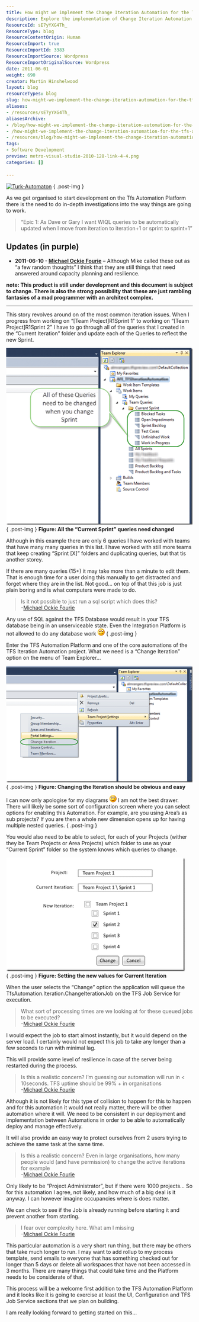 ```yaml
---
title: How might we implement the Change Iteration Automation for the Tfs Automation Platform
description: Explore the implementation of Change Iteration Automation for the TFS Automation Platform, enhancing efficiency in managing queries across sprints.
ResourceId: sE7yYXG4Th_
ResourceType: blog
ResourceContentOrigin: Human
ResourceImport: true
ResourceImportId: 3383
ResourceImportSource: Wordpress
ResourceImportOriginalSource: Wordpress
date: 2011-06-01
weight: 690
creator: Martin Hinshelwood
layout: blog
resourceTypes: blog
slug: how-might-we-implement-the-change-iteration-automation-for-the-tfs-automation-platform
aliases:
- /resources/sE7yYXG4Th_
aliasesArchive:
- /blog/how-might-we-implement-the-change-iteration-automation-for-the-tfs-automation-platform
- /how-might-we-implement-the-change-iteration-automation-for-the-tfs-automation-platform
- /resources/blog/how-might-we-implement-the-change-iteration-automation-for-the-tfs-automation-platform
tags:
- Software Development
preview: metro-visual-studio-2010-128-link-4-4.png
categories: []

---
```

[![Turk-Automaton](images/Turk-Automaton_thumb-5-5.gif "Turk-Automaton")](http://blog.hinshelwood.com/files/2011/06/Turk-Automaton.gif)
{ .post-img }

As we get organised to start development on the Tfs Automation Platform there is the need to do in-depth investigations into the way things are going to work.

> “Epic 1: As Dave or Gary I want WIQL queries to be automatically updated when I move from iteration to iteration+1 or sprint to sprint+1”

## Updates (in purple)

- **2011-06-10 - [Michael Ockie Fourie](http://mikefourie.wordpress.com/)** – Although Mike called these out as “a few random thoughts” I think that they are still things that need answered around capacity planning and resilience.

**note: This product is still under development and this document is subject to change. There is also the strong possibility that these are just rambling fantasies of a mad programmer with an architect complex.**

---

This story revolves around on of the most common iteration issues. When I progress from working on “\[Team Project\]R1Sprint 1” to working on “\[Team Project\]R1Sprint 2” I have to go through all of the queries that I created in the “Current Iteration” folder and update each of the Queries to reflect the new Sprint.

[![image](images/image_thumb20-1-1.png "image")](http://blog.hinshelwood.com/files/2011/05/image27.png)  
{ .post-img }
**Figure: All the “Current Sprint” queries need changed**

Although in this example there are only 6 queries I have worked with teams that have many many queries in this list. I have worked with still more teams that keep creating “Sprint \[X\]” folders and duplicating queries, but that tis another storey.

If there are many queries (15+) it may take more than a minute to edit them. That is enough time for a user doing this manually to get distracted and forget where they are in the list. Not good… on top of that this job is just plain boring and is what computers were made to do.

> Is it not possible to just run a sql script which does this?  
> \-[Michael Ockie Fourie](http://mikefourie.wordpress.com/)

Any use of SQL against the TFS Database would result in your TFS database being in an unserviceable state. Even the Integration Platform is not allowed to do any database work ![Smile](images/wlEmoticon-smile-6-6.png)
{ .post-img }

Enter the TFS Automation Platform and one of the core automations of the TFS Iteration Automation project. What we need is a “Change Iteration” option on the menu of Team Explorer…

[![image](images/image_thumb21-2-2.png "image")](http://blog.hinshelwood.com/files/2011/05/image29.png)  
{ .post-img }
**Figure: Changing the Iteration should be obvious and easy**

I can now only apologise for my diagrams ![Smile](images/wlEmoticon-smile1-7-7.png) I am not the best drawer. There will likely be some sort of configuration screen where you can select options for enabling this Automation. For example, are you using Area’s as sub projects? If you are then a whole new dimension opens up for having multiple nested queries.
{ .post-img }

You would also need to be able to select, for each of your Projects (wither they be Team Projects or Area Projects) which folder to use as your “Current Sprint” folder so the system knows which queries to change.

[![image](images/image_thumb22-3-3.png "image")](http://blog.hinshelwood.com/files/2011/05/image30.png)  
{ .post-img }
**Figure: Setting the new values for Current Iteration**

When the user selects the “Change” option the application will queue the TfsAutomation.Iteration.ChangeIterationJob on the TFS Job Service for execution.

> What sort of processing times are we looking at for these queued jobs to be executed?  
> \-[Michael Ockie Fourie](http://mikefourie.wordpress.com/)

I would expect the job to start almost instantly, but it would depend on the server load. I certainly would not expect this job to take any longer than a few seconds to run with minimal lag.

This will provide some level of resilience in case of the server being restarted during the process.

> Is this a realistic concern? I’m guessing our automation will run in < 10seconds. TFS uptime should be 99% + in organisations  
> \-[Michael Ockie Fourie](http://mikefourie.wordpress.com/)

Although it is not likely for this type of collision to happen for this to happen and for this automation it would not really matter, there will be other automation where it will. We need to be consistent in our deployment and implementation between Automations in order to be able to automatically deploy and manage effectively.

It will also provide an easy way to protect ourselves from 2 users trying to achieve the same task at the same time.

> Is this a realistic concern? Even in large organisations, how many people would (and have permission) to change the active iterations for example  
> \-[Michael Ockie Fourie](http://mikefourie.wordpress.com/)

Only likely to be “Project Administrator”, but if there were 1000 projects… So for this automation I agree, not likely, and how much of a big deal is it anyway. I can however imagine occupancies where is does matter.

We can check to see if the Job is already running before starting it and prevent another from starting.

> I fear over complexity here. What am I missing  
> \-[Michael Ockie Fourie](http://mikefourie.wordpress.com/)

This particular automation is a very short run thing, but there may be others that take much longer to run. I may want to add rollup to my process template, send emails to everyone that has something checked out for longer than 5 days or delete all workspaces that have not been accessed in 3 months. There are many things that could take time and the Platform needs to be considerate of that.

This process will be a welcome first addition to the TFS Automation Platform and it looks like it is going to exercise at least the UI, Configuration and TFS Job Service sections that we plan on building.

I am really looking forward to getting started on this…
